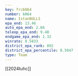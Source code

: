```yaml
---
key: frc6064
number: 6064
name: IstanBULLS
epa_end: 13.46
auto_epa_end: 2.66
teleop_epa_end: 9.48
endgame_epa_end: 1.32
winrate: 0.5833
district_epa_rank: 892
district_epa_percentile: 0.5047
type: Team
---
```

[[2024tuhc]]
